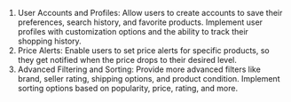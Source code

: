 1) User Accounts and Profiles:
   Allow users to create accounts to save their preferences, search history, and favorite products.
   Implement user profiles with customization options and the ability to track their shopping history.
2) Price Alerts:
   Enable users to set price alerts for specific products, so they get notified when the price drops to their desired level.
3) Advanced Filtering and Sorting:
   Provide more advanced filters like brand, seller rating, shipping options, and product condition. Implement sorting options based on 
   popularity, price, rating, and more.
